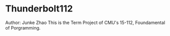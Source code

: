 # Thunderbolt112
Author: Junke Zhao
This is the Term Project of CMU's 15-112, Foundamental of Porgramming.
